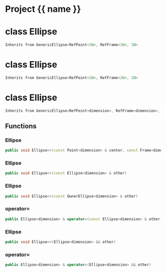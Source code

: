 <script setup>
import {useRoute} from 'vitepress'
const {path} = useRoute()
const tokens = path.split('/')
const words = tokens[2].split('-');
for (let i = 0; i < words.length; i++) {
    words[i] = words[i].charAt(0).toUpperCase() + words[i].slice(1);
    words[i] = words[i].replace('geode', 'Geode')
}
const name = words.join('-');
</script>
# Project {{ name }}

# class Ellipse


```cpp
Inherits from GenericEllipse<RefPoint<3U>, RefFrame<3U>, 3U>
```



# class Ellipse


```cpp
Inherits from GenericEllipse<RefPoint<2U>, RefFrame<2U>, 2U>
```



# class Ellipse


```cpp
Inherits from GenericEllipse<RefPoint<dimension>, RefFrame<dimension>, dimension>
```



## Functions

### Ellipse

```cpp
public void Ellipse<>(const Point<dimension> & center, const Frame<dimension> & axes)
```


### Ellipse

```cpp
public void Ellipse<>(const Ellipse<dimension> & other)
```


### Ellipse

```cpp
public void Ellipse<>(const OwnerEllipse<dimension> & other)
```


### operator=

```cpp
public Ellipse<dimension> & operator=(const Ellipse<dimension> & other)
```


### Ellipse

```cpp
public void Ellipse<>(Ellipse<dimension> && other)
```


### operator=

```cpp
public Ellipse<dimension> & operator=(Ellipse<dimension> && other)
```




